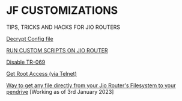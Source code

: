 # JF CUSTOMIZATIONS
TIPS, TRICKS AND HACKS FOR JIO ROUTERS

[Decrypt Config file](https://github.com/Naitik1208/JF-ROUTER/blob/main/Instructions/Decrypt%20Config%20File.md)

[RUN CUSTOM SCRIPTS ON JIO ROUTER](https://github.com/Naitik1208/JF-ROUTER/blob/main/Instructions/Run%20Custom%20Scripts%20On%20Your%20Router.md)

[Disable TR-069](https://github.com/Naitik1208/JF-ROUTER/blob/main/Instructions/Disable%20TR-069.md)

[Get Root Access (via Telnet)](https://github.com/Naitik1208/JF-ROUTER/blob/main/Instructions/Get-Root-Access-JF-ONT-Home-Gateway.md)

[Way to get any file directly from your Jio Router's Filesystem to your pendrive](https://github.com/Naitik1208/JF-ROUTER/blob/main/Instructions/Way%20to%20get%20any%20file%20directly%20from%20your%20Jio%20Router's%20Filesystem%20to%20your%20pendrive.md) [Working as of 3rd January 2023]
